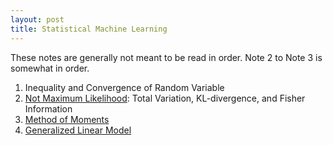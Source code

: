 ```yaml
---
layout: post
title: Statistical Machine Learning
---
```


<span class="newthought">These notes</span> are generally not meant to be read in order. Note 2 to Note 3 is somewhat in order. 


1. Inequality and Convergence of Random Variable
2. [Not Maximum Likelihood](./mle): Total Variation, KL-divergence, and Fisher Information
3. [Method of Moments](./mm)
4. [Generalized Linear Model](./glm)
